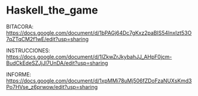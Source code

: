# Haskell_the_game
BITACORA: https://docs.google.com/document/d/1bPAGj64Dc7gKxz2paBIS54InxIzt53O7qZTqCM2f1wE/edit?usp=sharing

INSTRUCCIONES: https://docs.google.com/document/d/1IZkwZrJkybahJJ_AHpF0jcm-BudCkEdeSZJjJl7UnDA/edit?usp=sharing

INFORME: https://docs.google.com/document/d/1xpMMi78uMj506fZDoFzaNUXsKmd3Po7HVse_z6prwow/edit?usp=sharing
